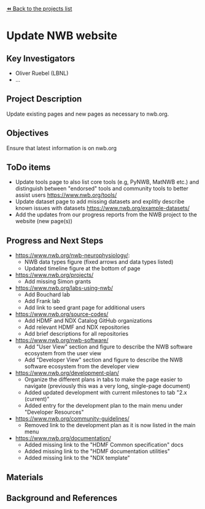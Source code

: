 [:rewind: Back to the projects list](../../README.md#ProjectsList)

<!-- For information on how to write GitHub .md files see https://guides.github.com/features/mastering-markdown/ -->

# Update NWB website

## Key Investigators

* Oliver Ruebel (LBNL)
* ...

## Project Description

Update existing pages and new pages as necessary to nwb.org.

## Objectives

Ensure that latest information is on nwb.org

## ToDo items

* Update tools page to also list core tools (e.g, PyNWB, MatNWB etc.) and distinguish between "endorsed" tools and community tools to better assist users https://www.nwb.org/tools/
* Update dataset page to add missing datasets and explitly describe known issues with datasets https://www.nwb.org/example-datasets/
* Add the updates from our progress reports from the NWB project to the website (new page(s))

## Progress and Next Steps

<!--Populate this section as you are making progress before/during/after the hackathon-->
<!--Describe the progress you have made on the project,e.g., which objectives you have achieved and how.-->
<!--Describe the next steps you are planing to take to complete the project.-->

* https://www.nwb.org/nwb-neurophysiology/:
   * NWB data types figure (fixed arrows and data types listed)
  * Updated timeline figure at the bottom of page
* https://www.nwb.org/projects/
  * Add missing Simon grants
* https://www.nwb.org/labs-using-nwb/
  * Add Bouchard lab
  * Add Frank lab
  * Add link to seed grant page for additional users
* https://www.nwb.org/source-codes/
  * Add HDMF and NDX Catalog GitHub organizations
  * Add relevant HDMF and NDX repositories
  * Add brief descriptions for all repositories
* https://www.nwb.org/nwb-software/
  * Add "User View" section and figure to describe the NWB software ecosystem from the user view
  * Add "Developer View" section and figure to describe the NWB software ecosystem from the developer view
* https://www.nwb.org/development-plan/
  * Organize the different plans in tabs to make the page easier to navigate (previously this was a very long, single-page document)
  * Added updated development with current milestones to tab "2.x (current)"
  * Added entry for the development plan to the main menu under "Developer Resources"
* https://www.nwb.org/community-guidelines/
  * Removed link to the development plan as it is now listed in the main menu
* https://www.nwb.org/documentation/
  * Added missing link to the "HDMF Common specification" docs
  * Added missing link to the "HDMF documentation utilities"
  * Added missing link to the "NDX template"




## Materials

<!--If available add links to the materials relevant to the project, e.g., the code generated for the project or data used-->
<!--If available add pictures and links to videos that demonstrate what has been accomplished.-->
<!--![Description of picture](Example2.jpg)-->

## Background and References

<!--Use this space for information that may help people better understand your project, like links to papers, source code, or data ,e.g:-->
<!-- - Source code: https://github.com/YourUser/YourRepository -->
<!-- - Documentation: https://link.to.docs -->
<!-- - Test data: https://link.to.test.data -->

